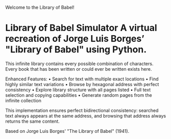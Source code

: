  Welcome to the Library of Babel!

# Library of Babel Simulator  A virtual recreation of Jorge Luis Borges’ "Library of Babel" using Python.

This infinite library contains every possible combination of characters.
Every book that has been written or could ever be written exists here.

Enhanced Features:
• Search for text with multiple exact locations
• Find highly similar text variations
• Browse by hexagonal address with perfect consistency
• Explore library structure with all pages listed
• Full text selection and copying capabilities
• Generate random pages from the infinite collection

This implementation ensures perfect bidirectional consistency:
searched text always appears at the same address, and browsing 
that address always returns the same content.

Based on Jorge Luis Borges' "The Library of Babel" (1941).
